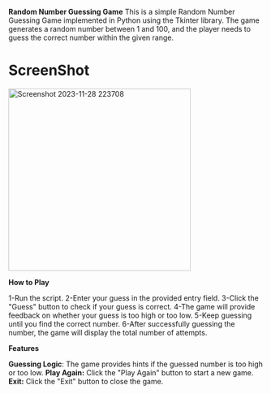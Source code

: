 **Random Number Guessing Game**
This is a simple Random Number Guessing Game implemented in Python using the Tkinter library. The game generates a random number between 1 and 100, and the player needs to guess the correct number within the given range.

# ScreenShot

<img width="359" alt="Screenshot 2023-11-28 223708" src="https://github.com/israilyas/Random_Number_Guessing_Game/assets/146584634/604b5104-756e-43ac-8a38-bbf870fe4d71">


**How to Play**

1-Run the script.
2-Enter your guess in the provided entry field.
3-Click the "Guess" button to check if your guess is correct.
4-The game will provide feedback on whether your guess is too high or too low.
5-Keep guessing until you find the correct number.
6-After successfully guessing the number, the game will display the total number of attempts.

**Features**

**Guessing Logic**: The game provides hints if the guessed number is too high or too low.
**Play Again:** Click the "Play Again" button to start a new game.
**Exit:** Click the "Exit" button to close the game.


